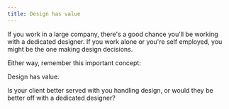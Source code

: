 ```yaml
---
title: Design has value
---
```


If you work in a large company, there's a good chance you'll be working with a dedicated designer. If you work alone or you're self employed, you might be the one making design decisions.

Either way, remember this important concept:

<p class="lead">Design has value.</p>

Is your client better served with you handling design, or would they be better off with a dedicated designer?
